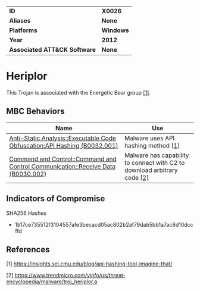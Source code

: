 
<table>
<tr>
<td><b>ID</b></td>
<td><b>X0026</b></td>
</tr>
<tr>
<td><b>Aliases</b></td>
<td><b>None</b></td>
</tr>
<tr>
<td><b>Platforms</b></td>
<td><b>Windows</b></td>
</tr>
<tr>
<td><b>Year</b></td>
<td><b>2012</b></td>
</tr>
<tr>
<td><b>Associated ATT&CK Software</b></td>
<td><b>None</b></td>
</tr>
</table>


# Heriplor

This Trojan is associated with the Energetic Bear group  [[1]](#1).

MBC Behaviors
---------
|Name|Use|
|---|---|
|[Anti-Static Analysis::Executable Code Obfuscation:API Hashing (B0032.001)](../anti-static-analysis/executable-code-obfuscation.md)|Malware uses API hashing method	 [[1]](#1)|
|[Command and Control::Command and Control Communication::Receive Data (B0030.002)](../command-and-control/c2-communication.md)|Malware has capability to connect with C2 to download arbitrary code [[2]](#2)|

Indicators of Compromise
------------------------
SHA256 Hashes
- 1b17ce735512f3104557afe3becacd05ac802b2af79dab5bb1a7ac8d10dccffd

## References

<a name="1">[1]</a> https://insights.sei.cmu.edu/blog/api-hashing-tool-imagine-that/

<a name="2">[2]</a> https://www.trendmicro.com/vinfo/us/threat-encyclopedia/malware/troj_heriplor.a
